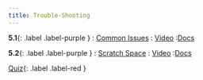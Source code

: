 ```yaml
---
title: Trouble-Shooting
---
```


**5.1**{: .label .label-purple }
: [Common Issues](#)
   : [Video](#)
      :[Docs](#)

**5.2**{: .label .label-purple }
: [Scratch Space](#)
   : [Video](#)
      :[Docs](#)

[Quiz](#){: .label .label-red }


